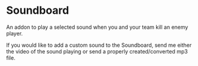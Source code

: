 # Soundboard

An addon to play a selected sound when you and your team kill an enemy player.

If you would like to add a custom sound to the Soundboard, send me either the video of the sound playing or send a properly created/converted mp3 file.
